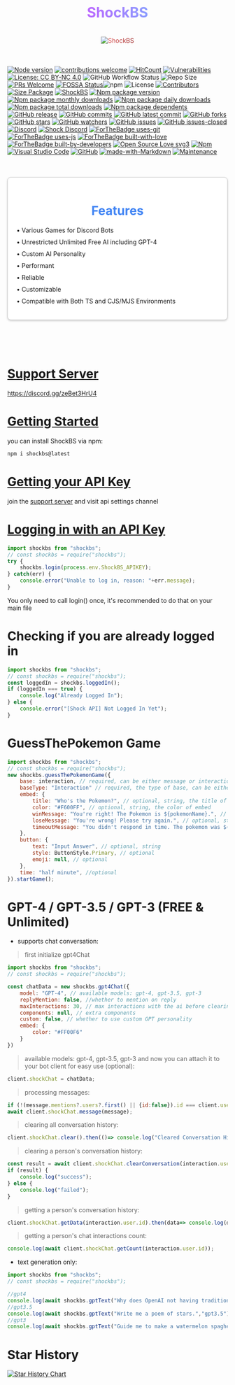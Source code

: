 <h1 style="background: linear-gradient(to right, #FB24FF, #4BE1FF); -webkit-background-clip: text; color: transparent; font-size: 32px; font-weight: bold; padding: 10px; text-align: center;">ShockBS</h1>
<p align="center">
    <span style="display: inline-block; padding: 5px; border-radius: 10px; background: linear-gradient(to right, #f36262, #961e1e); -webkit-background-clip: text; color: transparent;">
        <img src="https://nodei.co/npm/shockbs.png?downloads=true&downloadRank=true&stars=true" alt="ShockBS">
    </span>
</p>
<br/>

[![Node version](https://img.shields.io/node/v/shockbs.svg?style=flat)](https://nodejs.org/download/) [![contributions welcome](https://img.shields.io/badge/contributions-welcome-brightgreen.svg?style=flat)](https://github.com/shockbs/bsshock/issues) [![HitCount](https://hits.dwyl.com/shockbs/bsshock.svg?style=flat-square)](http://hits.dwyl.com/shockbs/bsshock) [![Vulnerabilities](https://snyk.io/test/github/shockbs/bsshock/badge.svg)](https://github.com/shockbs/bsshock) [![License: CC BY-NC 4.0](https://licensebuttons.net/l/by-nc/4.0/80x15.png)](https://creativecommons.org/licenses/by-nc/4.0/) ![GitHub Workflow Status](https://img.shields.io/github/workflow/status/shockbs/bsshock/CI?label=build) ![Repo Size](https://img.shields.io/github/repo-size/shockbs/bsshock) [![PRs Welcome](https://img.shields.io/badge/PRs-welcome-brightgreen.svg?style=flat-square)](https://github.com/shockbs/bsshock) [![FOSSA Status](https://app.fossa.com/api/projects/git%2Bgithub.com%2Fshockbs%2Fbsshock.svg?type=shield)](https://app.fossa.com/projects/git%2Bgithub.com%2Fshockbs%2Fbsshock?ref=badge_shield)![npm](https://img.shields.io/npm/dw/shockbs?style=flat-square) ![License](https://img.shields.io/npm/l/shockbs?style=flat-square) [![Contributors](https://img.shields.io/github/contributors/shockbs/bsshock?style=flat-square)](https://github.com/shockbs/bsshock/graphs/contributors) [![Size Package](https://img.shields.io/github/languages/code-size/shockbs/bsshock?style=flat-square)](https://github.com/shockbs/bsshock) [![ShockBS](https://img.shields.io/badge/ShockBS-2FFFEB)](https://shockbs.is-a.dev) [![Npm package version](https://badgen.net/npm/v/shockbs)](https://npmjs.com/package/shockbs) [![Npm package monthly downloads](https://badgen.net/npm/dm/shockbs)](https://npmjs.ccom/package/shockbs) [![Npm package daily downloads](https://badgen.net/npm/dm/shockbs)](https://npmjs.com/package/shockbs) [![Npm package total downloads](https://badgen.net/npm/dt/shockbs)](https://npmjs.com/package/shockbs) [![Npm package dependents](https://badgen.net/npm/dependents/shockbs)](https://npmjs.com/package/shockbs) [![GitHub release](https://img.shields.io/github/release/shockbs/bsshock.svg)](https://GitHub.com/shockbs/bsshock/releases/) [![GitHub commits](https://badgen.net/github/commits/shockbs/bsshock)](https://GitHub.com/shockbs/bsshock/commit/) [![GitHub latest commit](https://badgen.net/github/last-commit/shockbs/bsshock)](https://GitHub.com/shockbs/bsshock/commit/) [![GitHub forks](https://img.shields.io/github/forks/shockbs/bsshock.svg?style=social&label=Forks&maxAge=2592000)](https://GitHub.com/shockbs/bsshock/network/) [![GitHub stars](https://img.shields.io/github/stars/shockbs/bsshock.svg?style=social&label=Stars&maxAge=2592000)](https://GitHub.com/shockbs/bsshock/stargazers/) [![GitHub watchers](https://img.shields.io/github/watchers/shockbs/bsshock.svg?style=social&label=Watch&maxAge=2592000)](https://GitHub.com/shockbs/bsshock/watchers/) [![GitHub issues](https://img.shields.io/github/issues/shockbs/bsshock.svg)](https://GitHub.com/shockbs/bsshock/issues/) [![GitHub issues-closed](https://img.shields.io/github/issues-closed/shockbs/bsshock.svg)](https://GitHub.com/shockbs/bsshock/issues?q=is%3Aissue+is%3Aclosed) [![Discord](https://badgen.net/badge/icon/discord?icon=discord&label)](https://discord.gg/zeBet3HrU4) [![Shock Discord](https://badgen.net/discord/members/zeBet3HrU4)](https://discord.gg/zeBet3HrU4) [![ForTheBadge uses-git](http://ForTheBadge.com/images/badges/uses-git.svg)](https://GitHub.com/) [![ForTheBadge uses-js](http://ForTheBadge.com/images/badges/uses-js.svg)](https://npmjs.com/package/shockbs) [![ForTheBadge built-with-love](http://ForTheBadge.com/images/badges/built-with-love.svg)](https://GitHub.com/shockbs/) [![ForTheBadge built-by-developers](http://ForTheBadge.com/images/badges/built-by-developers.svg)](https://GitHub.com/shockbs/) [![Open Source Love svg3](https://badges.frapsoft.com/os/v3/open-source.svg?v=103)](https://github.com/shockbs/bsshock/) [![Npm](https://badgen.net/badge/icon/npm?icon=npm&label)](https://npmjs.com/package/shockbs) [![Visual Studio Code](https://img.shields.io/badge/--007ACC?logo=visual%20studio%20code&logoColor=ffffff)](https://code.visualstudio.com/) [![GitHub](https://badgen.net/badge/icon/github?icon=github&label)](https://github.com/shockbs/bsshock) [![made-with-Markdown](https://img.shields.io/badge/Made%20with-Markdown-1f425f.svg)](https://commonmark.org) [![Maintenance](https://img.shields.io/badge/Maintained%3F-yes-green.svg)](https://GitHub.com/shockbs/bsshock/graphs/commit-activity) <br/>
<span style="background-color: #f7f7f7; color: #333; margin: 0; padding: 0;">
<div style="max-width: 600px; margin: 50px auto; padding: 20px; border: 1px solid #ccc; border-radius: 8px; background-color: #fff; box-shadow: 0 2px 4px rgba(0,0,0,0.2);">
    <h1 style="text-align: center; color: #4285F4;">Features</h1>
    <ul style="list-style-type: none; padding: 0;">
        <li style="margin-bottom: 10px;">&#8226; Various Games for Discord Bots</li>
        <li style="margin-bottom: 10px;">&#8226; Unrestricted Unlimited Free AI including GPT-4</li>
        <li style="margin-bottom: 10px;">&#8226; Custom AI Personality</li>
        <li style="margin-bottom: 10px;">&#8226; Performant</li>
        <li style="margin-bottom: 10px;">&#8226; Reliable</li>
        <li style="margin-bottom: 10px;">&#8226; Customizable</li>
        <li style="margin-bottom: 10px;">&#8226; Compatible with Both TS and CJS/MJS Environments</li>
    </ul>
</div>
</span>
<br/>

# [Support Server](https://discord.gg/zeBet3HrU4)
https://discord.gg/zeBet3HrU4
# [Getting Started](https://discord.gg/zeBet3HrU4)
you can install ShockBS via npm:
```bash
npm i shockbs@latest
```
# [Getting your API Key](https://discord.gg/zeBet3HrU4)
join the [support server](https://discord.gg/zeBet3HrU4) and visit api settings channel
# [Logging in with an API Key](https://discord.gg/zeBet3HrU4)
```js
import shockbs from "shockbs";
// const shockbs = require("shockbs");
try {
    shockbs.login(process.env.ShockBS_APIKEY);
} catch(err) {
    console.error("Unable to log in, reason: "+err.message);
}
```
You only need to call login() once, it's recommended to do that on your main file
# Checking if you are already logged in
```js
import shockbs from "shockbs";
// const shockbs = require("shockbs");
const loggedIn = shockbs.loggedIn();
if (loggedIn === true) {
    console.log("Already Logged In");
} else {
    console.error("[Shock API] Not Logged In Yet");
}
```
# GuessThePokemon Game
```js
import shockbs from "shockbs";
// const shockbs = require("shockbs");
new shockbs.guessThePokemonGame({
    base: interaction, // required, can be either message or interaction
    baseType: "Interaction" // required, the type of base, can be either message or interaction, case-insensitive
    embed: {
        title: "Who's the Pokemon?", // optional, string, the title of embed
        color: "#F600FF", // optional, string, the color of embed
        winMessage: "You're right! The Pokemon is ${pokemonName}.", // optional, title when user guessed the correct pokemon name, ${pokemonName} will be replaced with the correct pokemon name
        loseMessage: "You're wrong! Please try again.", // optional, string
        timeoutMessage: "You didn't respond in time. The pokemon was ${pokemonName}." // optional, string, ${pokemonName} will be replaced with the correct pokemon name
    },
    button: {
        text: "Input Answer", // optional, string
        style: ButtonStyle.Primary, // optional
        emoji: null, // optional
    },
    time: "half minute", //optional
}).startGame();
```
# GPT-4 / GPT-3.5 / GPT-3 (FREE & Unlimited)
- supports chat conversation:
> first initialize gpt4Chat
```js
import shockbs from "shockbs";
// const shockbs = require("shockbs");

const chatData = new shockbs.gpt4Chat({
    model: "GPT-4", // available models: gpt-4, gpt-3.5, gpt-3
    replyMention: false, //whether to mention on reply
    maxInteractions: 30, // max interactions with the ai before clearing conversation history
    components: null, // extra components
    custom: false, // whether to use custom GPT personality
    embed: {
        color: "#FF00F6"
    }
})
```
> available models: gpt-4, gpt-3.5, gpt-3
and now you can attach it to your bot client for easy use (optional):
```js
client.shockChat = chatData;
```
> processing messages:
```js
if (!(message.mentions?.users?.first() || {id:false}).id === client.user.id || !message.content?.length) return;
await client.shockChat.message(message);
```
> clearing all conversation history:
```js
client.shockChat.clear().then(()=> console.log("Cleared Conversation History"));
```
> clearing a person's conversation history:
```js
const result = await client.shockChat.clearConversation(interaction.user.id);
if (result) {
    console.log("success");
} else {
    console.log("failed");
}
```
> getting a person's conversation history:
```js
client.shockChat.getData(interaction.user.id).then(data=> console.log(data));
```
> getting a person's chat interactions count:
```js
console.log(await client.shockChat.getCount(interaction.user.id));
```
- text generation only:
```js
import shockbs from "shockbs";
// const shockbs = require("shockbs");

//gpt4
console.log(await shockbs.gptText("Why does OpenAI not having traditional CEO?","gpt4"));
//gpt3.5
console.log(await shockbs.gptText("Write me a poem of stars.","gpt3.5"));
//gpt3
console.log(await shockbs.gptText("Guide me to make a watermelon spaghetti.","gpt3"));
```

# Star History
<a href="https://star-history.com/#shockbs/bsshock&Date">
 <picture>
   <source media="(prefers-color-scheme: dark)" srcset="https://api.star-history.com/svg?repos=shockbs/bsshock&type=Date&theme=dark" />
   <source media="(prefers-color-scheme: light)" srcset="https://api.star-history.com/svg?repos=shockbs/bsshock&type=Date" />
   <img alt="Star History Chart" src="https://api.star-history.com/svg?repos=shockbs/bsshock&type=Date" />
 </picture>
</a>
